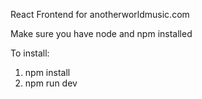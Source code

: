 React Frontend for anotherworldmusic.com

Make sure you have node and npm installed

To install:
  1) npm install
  2) npm run dev
